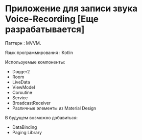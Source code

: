 # Приложение для записи звука Voice-Recording [Еще разрабатывается]
Паттерн : MVVM.

Язык программирования : Kotlin

Используемые компоненты:
+ Dagger2
+ Room
+ LiveData
+ ViewModel
+ Coroutine
+ Service
+ BroadcastReceiver
+ Различные элементы из Material Design

В будущем возможно добавиться:
+ DataBinding
+ Paging Library
